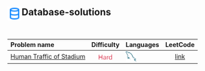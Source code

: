 ## <div align="left"><img src="https://github.com/AnasImloul/Leetcode-Solutions/blob/main/icons/data.svg" width="32px" align="left"/>Database-solutions</div>
<br>

| Problem name | Difficulty | Languages | LeetCode |
|:-------------|:----------:|:----------|:--------:|
|[Human Traffic of Stadium](./Human%20Traffic%20of%20Stadium)|<img src="https://github.com/AnasImloul/Leetcode-Solutions/blob/main/icons/hard.svg" height="12px" align="center"/>|<a href="./Human%20Traffic%20of%20Stadium/Human%20Traffic%20of%20Stadium.txt"><img src="https://github.com/AnasImloul/Leetcode-Solutions/blob/main/icons/mysql.svg" width="24px" align="center"/></a>|[link](https://www.leetcode.com/problems/human-traffic-of-stadium)|